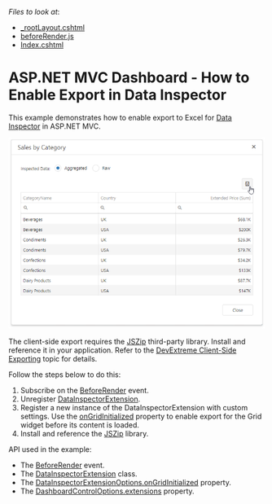 *Files to look at*:
* [_rootLayout.cshtml](./CS/datainspectorExport/Views/Shared/_rootLayout.cshtml)
* [beforeRender.js](./CS/datainspectorExport/Scripts/aspxdashboard-how-to-enable-export-in-datainspector/beforeRender.js)
* [Index.cshtml](./CS/Views/Home/Index.cshtml)

# ASP.NET MVC Dashboard - How to Enable Export in Data Inspector


This example demonstrates how to enable export to Excel for [Data Inspector](https://docs.devexpress.com/Dashboard/401194/common-features/underlying-and-displayed-data/data-inspector) in ASP.NET MVC. 

![](images/data_inspector_export.png)


The client-side export requires the [JSZip](https://stuk.github.io/jszip/) third-party library. Install and reference it in your application. Refer to the [DevExtreme Client-Side Exporting](https://js.devexpress.com/Documentation/Guide/Widgets/DataGrid/Client-Side_Exporting/) topic for details.

Follow the steps below to do this: 

1. Subscribe on the [BeforeRender](https://docs.devexpress.com/Dashboard/js-ASPxClientDashboard#js_aspxclientdashboard_beforerender) event. 
2. Unregister [DataInspectorExtension](https://docs.devexpress.com/Dashboard/js-DevExpress.Dashboard.DataInspectorExtension).
3. Register a new instance of the DataInspectorExtension with custom settings. Use the [onGridInitialized](https://docs.devexpress.com/Dashboard/js-DevExpress.Dashboard.DataInspectorExtensionOptions#js_devexpress_dashboard_datainspectorextensionoptions_ongridinitialized) property to enable export for the Grid widget before its content is loaded.
4. Install and reference the [JSZip](https://stuk.github.io/jszip/) library.

API used in the example:

* The [BeforeRender](https://docs.devexpress.com/Dashboard/js-ASPxClientDashboard#js_aspxclientdashboard_beforerender) event.
* The [DataInspectorExtension](https://docs.devexpress.com/Dashboard/js-DevExpress.Dashboard.DataInspectorExtension) class.
* The [DataInspectorExtensionOptions.onGridInitialized](https://docs.devexpress.com/Dashboard/js-DevExpress.Dashboard.DataInspectorExtensionOptions#js_devexpress_dashboard_datainspectorextensionoptions_ongridinitialized) property.
* The [DashboardControlOptions.extensions](https://docs.devexpress.com/Dashboard/js-DevExpress.Dashboard.DataInspectorExtensionOptions) property.
